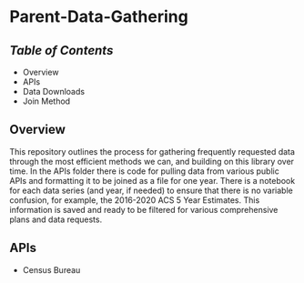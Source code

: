 # **Parent-Data-Gathering**

## *Table of Contents*  
+ Overview
+ APIs  
+ Data Downloads  
+ Join Method    

## Overview  
This repository outlines the process for gathering frequently requested data through the most efficient methods we can, and building on this library over time. In the APIs folder there is code for pulling data from various public APIs and formatting it to be joined as a file for one year. There is a notebook for each data series (and year, if needed) to ensure that there is no variable confusion, for example, the 2016-2020 ACS 5 Year Estimates. This information is saved and ready to be filtered for various comprehensive plans and data requests.  

## APIs  
+ Census Bureau  
    
